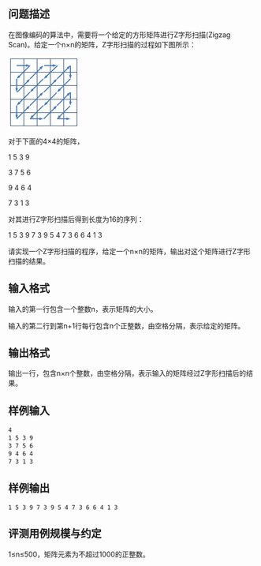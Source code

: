 

## 问题描述



在图像编码的算法中，需要将一个给定的方形矩阵进行Z字形扫描(Zigzag Scan)。给定一个n&times;n的矩阵，Z字形扫描的过程如下图所示：

<img src="attachments/201412-2-1.png" width="143" height="145" alt="" />

对于下面的4&times;4的矩阵，

1 5 3 9

3 7 5 6

9 4 6 4

7 3 1 3

对其进行Z字形扫描后得到长度为16的序列：

1 5 3 9 7 3 9 5 4 7 3 6 6 4 1 3

请实现一个Z字形扫描的程序，给定一个n&times;n的矩阵，输出对这个矩阵进行Z字形扫描的结果。



## 输入格式



输入的第一行包含一个整数n，表示矩阵的大小。

输入的第二行到第n+1行每行包含n个正整数，由空格分隔，表示给定的矩阵。



## 输出格式



输出一行，包含n&times;n个整数，由空格分隔，表示输入的矩阵经过Z字形扫描后的结果。



## 样例输入
```
4
1 5 3 9
3 7 5 6
9 4 6 4
7 3 1 3
```
## 样例输出
```
1 5 3 9 7 3 9 5 4 7 3 6 6 4 1 3
```
## 评测用例规模与约定

1&le;n&le;500，矩阵元素为不超过1000的正整数。